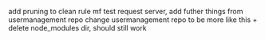 add pruning to clean rule mf
test request server, add futher things from usermanagement repo
change usermanagement repo to be more like this + delete node_modules dir, should still work